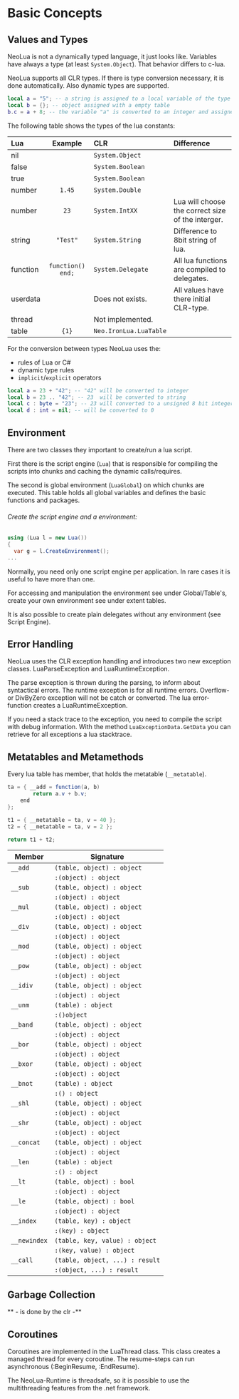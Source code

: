 # Basic Concepts
## Values and Types

NeoLua is not a dynamically typed language, it just looks like. Variables have always a type (at least `System.Object`). That behavior differs to c-lua.

NeoLua supports all CLR types. If there is type conversion necessary, it is done automatically. Also dynamic types are supported.

```Lua
local a = "5"; -- a string is assigned to a local variable of the type object
local b = {}; -- object assigned with a empty table 
b.c = a + 8; -- the variable "a" is converted to an integer and assigned to the dynamic member of an table
```

The following table shows the types of the lua constants:

| Lua         | Example 	| CLR 	| Difference |
| :-----------|:---------:|:------|:------------ |
| nil         |           | `System.Object` | |
| false       |           | `System.Boolean` | |
| true        |           | `System.Boolean` | |	
| number      |    `1.45` | `System.Double` | |
| number      |      `23` | `System.IntXX` | Lua will choose the correct size of the interger. |
| string      |  `"Test"` | `System.String` | Difference to 8bit string of lua. |
| function    | `function() end;` | `System.Delegate` | All lua functions are compiled to delegates. |
| userdata    |           | Does not exists. | All values have there initial CLR-type. |
| thread      |           | Not implemented. | |
| table       |     `{1}` | `Neo.IronLua.LuaTable` | |

For the conversion between types NeoLua uses the:
* rules of Lua or C#
* dynamic type rules
* `implicit`/`explicit` operators

```Lua
local a = 23 + "42"; -- "42" will be converted to integer
local b = 23 .. "42"; -- 23  will be converted to string
local c : byte = "23"; -- 23 will converted to a unsigned 8 bit integer
local d : int = nil; -- will be converted to 0
```

## Environment

There are two classes they important to create/run a lua script.

First there is the script engine (`Lua`) that is responsible for compiling the scripts into chunks and caching the dynamic calls/requires.

The second is global environment (`LuaGlobal`) on which chunks are executed. This table holds all global variables and defines the basic functions and packages.

###### Create the script engine and a environment:
```C#
using (Lua l = new Lua())
{
  var g = l.CreateEnvironment();
...
```

Normally, you need only one script engine per application. In rare cases it is useful to have more than one.

For accessing and manipulation the environment see under Global/Table's, create your own environment see under extent tables.

It is also possible to create plain delegates without any environment (see Script Engine).

## Error Handling

NeoLua uses the CLR exception handling and introduces two new exception classes. LuaParseException and LuaRuntimeException.

The parse exception is thrown during the parsing, to inform about syntactical errors. The 
runtime exception is for all runtime errors. Overflow- or DivByZero exception will not 
be catch or converted. The lua error-function creates a LuaRuntimeException.

If you need a stack trace to the exception, you need to compile the script with 
debug information. With the method `LuaExceptionData.GetData` you can retrieve for all exceptions a lua stacktrace.

## Metatables and Metamethods

Every lua table has member, that holds the metatable (`__metatable`).

```C#
ta = { __add = function(a, b)
		return a.v + b.v;
	end
};

t1 = { __metatable = ta, v = 40 };
t2 = { __metatable = ta, v = 2 };

return t1 + t2;

```

| Member       | Signature                           |
|--------------|-------------------------------------|
| `__add`      | `(table, object) : object`          |
|              | `:(object) : object`                |
| `__sub`      | `(table, object) : object`          |
|              | `:(object) : object`                |
| `__mul`      | `(table, object) : object`          |
|              | `:(object) : object`                |
| `__div`      | `(table, object) : object`          |
|              | `:(object) : object`                |
| `__mod`      | `(table, object) : object`          |
|              | `:(object) : object`                |
| `__pow`      | `(table, object) : object`          |
|              | `:(object) : object`                |
| `__idiv`     | `(table, object) : object`          |
|              | `:(object) : object`                |
| `__unm`      | `(table) : object`                  |
|              | `:()object`                         |
| `__band`     | `(table, object) : object`          |
|              | `:(object) : object`                |
| `__bor`      | `(table, object) : object`          |
|              | `:(object) : object`                |
| `__bxor`     | `(table, object) : object`          |
|              | `:(object) : object`                |
| `__bnot`     | `(table) : object`                  |
|              | `:() : object`                      |
| `__shl`      | `(table, object) : object`          |
|              | `:(object) : object`                |
| `__shr`      | `(table, object) : object`          |
|              | `:(object) : object`                |
| `__concat`   | `(table, object) : object`          |
|              | `:(object) : object`                |
| `__len`      | `(table) : object`                  |
|              | `:() : object`                      |
| `__lt`       | `(table, object) : bool`            |
|              | `:(object) : object`                |
| `__le`       | `(table, object) : bool`            |
|              | `:(object) : object`                |
| `__index`    | `(table, key) : object`             |
|              | `:(key) : object`                   |
| `__newindex` | `(table, key, value) : object`      |
|              | `:(key, value) : object`            |
| `__call`     | `(table, object, ...) : result`     |
|              | `:(object, ...) : result`           |

## Garbage Collection

** - is done by the clr -**

## Coroutines

Coroutines are implemented in the LuaThread class. This class creates a managed thread for every coroutine. 
The resume-steps can run asynchronous (:BeginResume, :EndResume).

The NeoLua-Runtime is threadsafe, so it is possible to use the multithreading features from the .net framework.